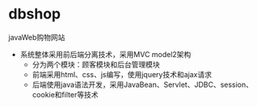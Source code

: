 # dbshop
javaWeb购物网站

+ 系统整体采用前后端分离技术，采用MVC model2架构
  + 分为两个模块：顾客模块和后台管理模块
  + 前端采用html、css、js编写，使用jquery技术和ajax请求
  + 后端使用java语法开发，采用JavaBean、Servlet、JDBC、session、cookie和filter等技术
